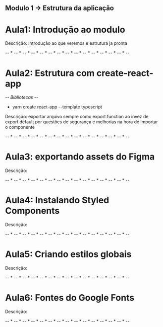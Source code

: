 ## Modulo 1 -> Estrutura da aplicação

# Aula1: Introdução ao modulo

Descrição:
Introdução ao que veremos e estrutura ja pronta

-- * -- * -- * -- * -- * -- * -- * -- * -- * -- * -- * -- * -- * -- * --
# Aula2: Estrutura com create-react-app

-*- Bibliotecas -*-

- yarn create react-app --template typescript

Descrição:
  exportar arquivo sempre como export function ao invez de export default por questões de segurança e melhorias na hora de importar o componente

-- * -- * -- * -- * -- * -- * -- * -- * -- * -- * -- * -- * -- * -- * --
# Aula3: exportando assets do Figma

Descrição:

-- * -- * -- * -- * -- * -- * -- * -- * -- * -- * -- * -- * -- * -- * --
# Aula4: Instalando Styled Components

Descrição:

-- * -- * -- * -- * -- * -- * -- * -- * -- * -- * -- * -- * -- * -- * --
# Aula5: Criando estilos globais

Descrição:

-- * -- * -- * -- * -- * -- * -- * -- * -- * -- * -- * -- * -- * -- * --

# Aula6: Fontes do Google Fonts

Descrição:

-- * -- * -- * -- * -- * -- * -- * -- * -- * -- * -- * -- * -- * -- * --
